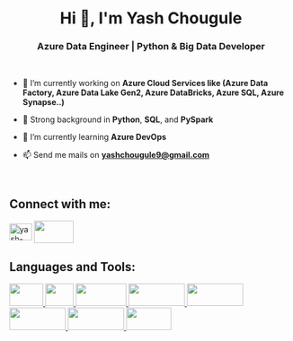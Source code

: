 <h1 align="center">Hi 👋, I'm Yash Chougule</h1>
<h3 align="center">Azure Data Engineer | Python & Big Data Developer</h3>
<br>

- 🔭 I’m currently working on **Azure Cloud Services like (Azure Data Factory, Azure Data Lake Gen2, Azure DataBricks, Azure SQL, Azure Synapse..)**
  
- 🐍 Strong background in **Python**, **SQL**, and **PySpark**

- 🌱 I’m currently learning **Azure DevOps**
  
- 📫 Send me mails on **yashchougule9@gmail.com**
<br>

<h2 align="left">Connect with me:</h2>
<p align="left">
<a href="https://linkedin.com/in/yash-chougule09" target="blank"><img align="center" src="https://raw.githubusercontent.com/rahuldkjain/github-profile-readme-generator/master/src/images/icons/Social/linked-in-alt.svg" alt="yash-chougule09" height="30" width="40" /></a>
<a href="mailto:yashchougule9@gmail.com" target="blank"><img align="center" src="https://img.shields.io/badge/-Email-D14836?logo=gmail&logoColor=white&style=for-the-badge" height="40" width="70" /></a>
</p>

<h2 align="left">Languages and Tools:</h2>
<p align="left"> <a href="https://www.python.org/" target="_blank" rel="noreferrer"> <img src="https://img.shields.io/badge/-Python-3776AB?logo=python&logoColor=white&style=for-the-badge" width="60" height="40"/> </a> <a href="https://www.microsoft.com/en-in/sql-server/sql-server-downloads" target="_blank" rel="noreferrer"> <img src="https://img.shields.io/badge/-SQL-4479A1?logo=postgresql&logoColor=white&style=for-the-badge" width="50" height="40"/> </a> <a href="https://www.python.org/" target="_blank" rel="noreferrer"> <img src="https://img.shields.io/badge/-Microsoft%20Azure-0078D4?logo=microsoft-azure&logoColor=white&style=for-the-badge" width="90" height="40"/> </a> <a href="https://www.python.org/" target="_blank" rel="noreferrer"> <img src="https://img.shields.io/badge/-Azure%20Databricks-E36209?logo=databricks&logoColor=white&style=for-the-badge" width="100" height="40"/> </a> <a href="https://www.python.org/" target="_blank" rel="noreferrer"> <img src="https://img.shields.io/badge/-Azure%20Data%20Factory-0066FF?logo=microsoft-azure&logoColor=white&style=for-the-badge" width="100" height="40"/> </a> <a href="https://www.python.org/" target="_blank" rel="noreferrer"> <img src="https://img.shields.io/badge/-Azure%20Data%20Lake-0078D4?logo=microsoft-azure&logoColor=white&style=for-the-badge" width="100" height="40"/> </a> <a href="https://www.python.org/" target="_blank" rel="noreferrer"> <img src="https://img.shields.io/badge/-Azure%20Synapse-0089D6?logo=microsoft-azure&logoColor=white&style=for-the-badge" width="100" height="40"/> </a> <a href="https://www.python.org/" target="_blank" rel="noreferrer"> <img src="https://img.shields.io/badge/-Power%20BI-F2C811?logo=powerbi&logoColor=black&style=for-the-badge" width="80" height="40"/> </a> 
